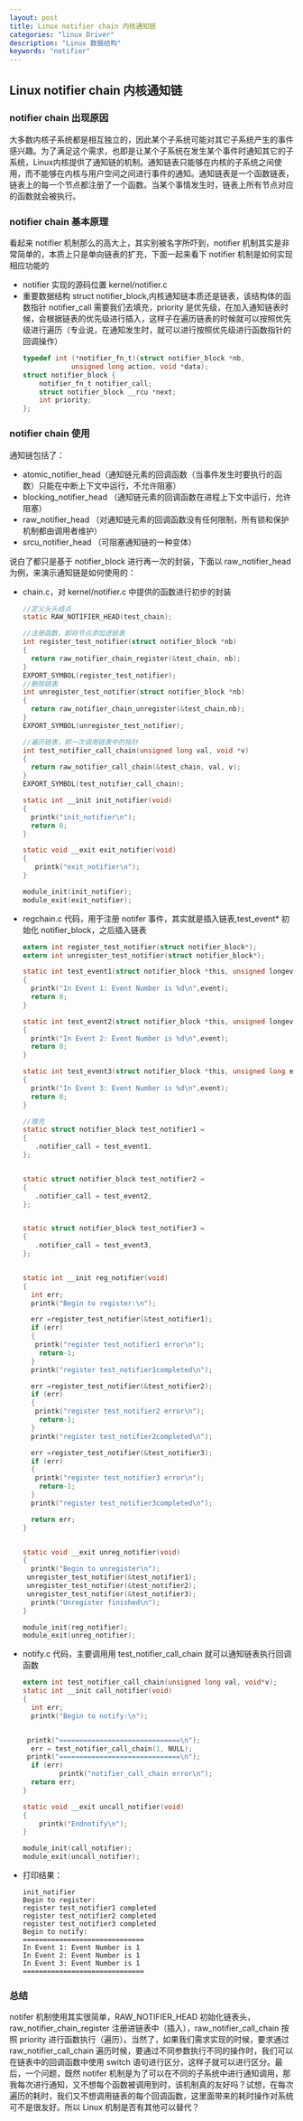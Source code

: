 ```yaml
---
layout: post
title: Linux notifier chain 内核通知链
categories: "linux Driver"
description: "Linux 数据结构"
keywords: "notifier"
---
```



## Linux notifier chain 内核通知链

### notifier chain 出现原因
大多数内核子系统都是相互独立的，因此某个子系统可能对其它子系统产生的事件感兴趣。为了满足这个需求，也即是让某个子系统在发生某个事件时通知其它的子系统，Linux内核提供了通知链的机制。通知链表只能够在内核的子系统之间使用，而不能够在内核与用户空间之间进行事件的通知。通知链表是一个函数链表，链表上的每一个节点都注册了一个函数。当某个事情发生时，链表上所有节点对应的函数就会被执行。

### notifier chain 基本原理
看起来 notifier 机制那么的高大上，其实别被名字所吓到，notifier 机制其实是非常简单的，本质上只是单向链表的扩充，下面一起来看下 notifier 机制是如何实现相应功能的

- notifier 实现的源码位置 kernel/notifier.c
- 重要数据结构 struct notifier_block,内核通知链本质还是链表，该结构体的函数指针 notifier_call 需要我们去填充，priority 是优先级，在加入通知链表时候，会根据链表的优先级进行插入，这样子在遍历链表的时候就可以按照优先级进行遍历（专业说，在通知发生时，就可以进行按照优先级进行函数指针的回调操作）
    ```c
    typedef	int (*notifier_fn_t)(struct notifier_block *nb,
                unsigned long action, void *data);
    struct notifier_block {
        notifier_fn_t notifier_call;
        struct notifier_block __rcu *next;
        int priority;
    };
    ```

### notifier chain 使用

通知链包括了：

- atomic_notifier_head（通知链元素的回调函数（当事件发生时要执行的函数）只能在中断上下文中运行，不允许阻塞）
- blocking_notifier_head （通知链元素的回调函数在进程上下文中运行，允许阻塞）
- raw_notifier_head （对通知链元素的回调函数没有任何限制，所有锁和保护机制都由调用者维护）
- srcu_notifier_head （可阻塞通知链的一种变体）

说白了都只是基于 notifier_block 进行再一次的封装，下面以 raw_notifier_head 为例，来演示通知链是如何使用的：

- chain.c，对 kernel/notifier.c 中提供的函数进行初步的封装
    ```c
    //定义头头结点
    static RAW_NOTIFIER_HEAD(test_chain);

    //注册函数，即将节点添加进链表
    int register_test_notifier(struct notifier_block *nb)
    {
      return raw_notifier_chain_register(&test_chain, nb);
    }
    EXPORT_SYMBOL(register_test_notifier);
    //删除链表
    int unregister_test_notifier(struct notifier_block *nb)
    {
      return raw_notifier_chain_unregister(&test_chain,nb);
    }
    EXPORT_SYMBOL(unregister_test_notifier);

    //遍历链表，即一次调用链表中的指针
    int test_notifier_call_chain(unsigned long val, void *v)
    {
      return raw_notifier_call_chain(&test_chain, val, v);
    }
    EXPORT_SYMBOL(test_notifier_call_chain);

    static int __init init_notifier(void)
    {
      printk("init_notifier\n");
      return 0;
    }

    static void __exit exit_notifier(void)
    {
       printk("exit_notifier\n");
    }

    module_init(init_notifier);
    module_exit(exit_notifier);
    ```

- regchain.c 代码，用于注册 notifer 事件，其实就是插入链表,test_event* 初始化 notifier_block，之后插入链表
    ```c
    extern int register_test_notifier(struct notifier_block*);
    extern int unregister_test_notifier(struct notifier_block*);

    static int test_event1(struct notifier_block *this, unsigned longevent, void *ptr)
    {
      printk("In Event 1: Event Number is %d\n",event);
      return 0;
    }

    static int test_event2(struct notifier_block *this, unsigned longevent, void *ptr)
    {
      printk("In Event 2: Event Number is %d\n",event);
      return 0;
    }

    static int test_event3(struct notifier_block *this, unsigned long event, void *ptr)
    {
      printk("In Event 3: Event Number is %d\n",event);
      return 0;
    }

	//填充
    static struct notifier_block test_notifier1 =
    {
       .notifier_call = test_event1,
    };


    static struct notifier_block test_notifier2 =
    {
       .notifier_call = test_event2,
    };


    static struct notifier_block test_notifier3 =
    {
       .notifier_call = test_event3,
    };


    static int __init reg_notifier(void)
    {
      int err;
      printk("Begin to register:\n");

      err =register_test_notifier(&test_notifier1);
      if (err)
      {
       printk("register test_notifier1 error\n");
        return-1;
      }
      printk("register test_notifier1completed\n");

      err =register_test_notifier(&test_notifier2);
      if (err)
      {
       printk("register test_notifier2 error\n");
        return-1;
      }
      printk("register test_notifier2completed\n");

      err =register_test_notifier(&test_notifier3);
      if (err)
      {
       printk("register test_notifier3 error\n");
        return-1;
      }
      printk("register test_notifier3completed\n");

      return err;
    }


    static void __exit unreg_notifier(void)
    {
      printk("Begin to unregister\n");
     unregister_test_notifier(&test_notifier1);
     unregister_test_notifier(&test_notifier2);
     unregister_test_notifier(&test_notifier3);
      printk("Unregister finished\n");
    }

    module_init(reg_notifier);
    module_exit(unreg_notifier);
    ```

- notify.c 代码，主要调用用 test_notifier_call_chain 就可以通知链表执行回调函数
    ```c
    extern int test_notifier_call_chain(unsigned long val, void*v);
    static int __init call_notifier(void)
    {
      int err;
      printk("Begin to notify:\n");


     printk("==============================\n");
      err = test_notifier_call_chain(1, NULL);
     printk("==============================\n");
      if (err)
             printk("notifier_call_chain error\n");
      return err;
    }

    static void __exit uncall_notifier(void)
    {
        printk("Endnotify\n");
    }

    module_init(call_notifier);
    module_exit(uncall_notifier);
    ```
- 打印结果：
    ```
    init_notifier
    Begin to register:
    register test_notifier1 completed
    register test_notifier2 completed
    register test_notifier3 completed
    Begin to notify:
    ==============================
    In Event 1: Event Number is 1
    In Event 2: Event Number is 1
    In Event 3: Event Number is 1
    ==============================
    ```

### 总结
notifer 机制使用其实很简单，RAW_NOTIFIER_HEAD 初始化链表头，raw_notifier_chain_register 注册进链表中（插入），raw_notifier_call_chain 按照 priority 进行函数执行（遍历）。当然了，如果我们需求实现的时候，要求通过 raw_notifier_call_chain 遍历时候，要通过不同参数执行不同的操作时，我们可以在链表中的回调函数中使用 switch 语句进行区分，这样子就可以进行区分。最后，一个问题，既然 notifer 机制是为了可以在不同的子系统中进行通知调用，那我每次进行通知，又不想每个函数被调用到时，该机制真的友好吗？试想，在每次遍历的耗时，我们又不想调用链表的每个回调函数，这里面带来的耗时操作对系统可不是很友好。所以 Linux 机制是否有其他可以替代？